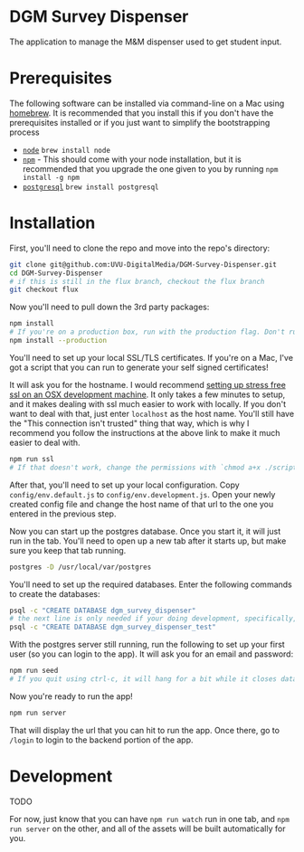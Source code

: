# DGM Survey Dispenser

The application to manage the M&M dispenser used to get student input.

# Prerequisites

The following software can be installed via command-line on a Mac using
[homebrew](http://brew.sh/). It is recommended that you install this if you
don't have the prerequisites installed or if you just want to simplify the
bootstrapping process

* [`node`](https://nodejs.org/) `brew install node`
* [`npm`](https://docs.npmjs.com/) - This should come with your node
installation, but it is recommended that you upgrade the one given to you by
running `npm install -g npm`
* [`postgresql`](http://www.postgresql.org/) `brew install postgresql`

# Installation

First, you'll need to clone the repo and move into the repo's directory:

```bash
git clone git@github.com:UVU-DigitalMedia/DGM-Survey-Dispenser.git
cd DGM-Survey-Dispenser
# if this is still in the flux branch, checkout the flux branch
git checkout flux
```

Now you'll need to pull down the 3rd party packages:

```bash
npm install
# If you're on a production box, run with the production flag. Don't run it in your development environment
npm install --production
```

You'll need to set up your local SSL/TLS certificates. If you're on a Mac, I've
got a script that you can run to generate your self signed certificates!

It will ask you for the hostname. I would recommend [setting up stress free ssl
on an OSX development machine](https://gist.github.com/jed/6147872). It only
takes a few minutes to setup, and it makes dealing with ssl much easier to work
with locally. If you don't want to deal with that, just enter `localhost` as
the host name. You'll still have the "This connection isn't trusted" thing that
way, which is why I recommend you follow the instructions at the above link to
make it much easier to deal with.

```bash
npm run ssl
# If that doesn't work, change the permissions with `chmod a+x ./scripts/ssl.sh` and try again
```

After that, you'll need to set up your local configuration. Copy
`config/env.default.js` to `config/env.development.js`. Open your newly created
config file and change the host name of that url to the one you entered in the
previous step.

Now you can start up the postgres database. Once you start it, it will just run
in the tab. You'll need to open up a new tab after it starts up, but make sure
you keep that tab running.

```bash
postgres -D /usr/local/var/postgres
```

You'll need to set up the required databases. Enter the following commands to
create the databases:

```bash
psql -c "CREATE DATABASE dgm_survey_dispenser"
# the next line is only needed if your doing development, specifically, running tests
psql -c "CREATE DATABASE dgm_survey_dispenser_test"
```

With the postgres server still running, run the following to set up your first
user (so you can login to the app). It will ask you for an email and password:

```bash
npm run seed
# If you quit using ctrl-c, it will hang for a bit while it closes database connections
```

Now you're ready to run the app!

```bash
npm run server
```

That will display the url that you can hit to run the app. Once there, go to
`/login` to login to the backend portion of the app.

# Development

TODO

For now, just know that you can have `npm run watch` run in one tab, and
`npm run server` on the other, and all of the assets will be built automatically
for you.
